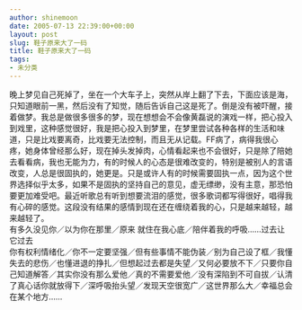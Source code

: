 ```yaml
---
author: shinemoon
date: 2005-07-13 22:39:00+00:00
layout: post
slug: 鞋子原来大了一码
title: 鞋子原来大了一码
tags:
- 未分类
---
```


晚上梦见自己死掉了，坐在一个大车子上，突然从岸上翻了下去，下面应该是海，只知道眼前一黑，然后没有了知觉，随后告诉自己这是死了。倒是没有被吓醒，接着做梦。我总是做很多很多的梦，现在想想会不会像黄磊说的演戏一样，把心投入到戏里，这种感觉很好，我是把心投入到梦里，在梦里尝试各种各样的生活和味道，只是比戏要离奇，比戏要无法控制，而且无从记载。FF病了，病得我很心疼，她身体曾经那么好，现在掉头发掉肉，心情看起来也不会很好，只是除了陪她去看看病，我也无能为力，有的时候人的心态是很难改变的，特别是被别人的言语改变，人总是很固执的，她更是。只是或许人有的时候需要固执一点，因为这个世界选择似乎太多，如果不是固执的坚持自己的意见，虚无缥缈，没有主意，那恐怕要更加难受吧。最近听歌总有听到想要流泪的感觉，很多歌词都写得很好，唱得我有心碎的感觉。这段没有结果的感情到现在还在缠绕着我的心，只是越来越轻，越来越轻了。  
有多久没见你／以为你在那里／原来 就住在我心底／陪伴着我的呼吸……过去让它过去  
你有权利情绪化／你不一定要坚强／但有些事情不能伪装／别为自己设了框／我懂失去的悲伤／也懂进退的挣扎／但想起过去都是失望／又何必要放不下／只要你自己知道解答／其实你没有那么爱他／真的不需要爱他／没有深陷到不可自拔／认清了真心话你就放得下／深呼吸抬头望／发现天空很宽广／这世界那么大／幸福总会在某个地方……  

